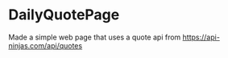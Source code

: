 # DailyQuotePage
Made a simple web page that uses a quote api from https://api-ninjas.com/api/quotes
